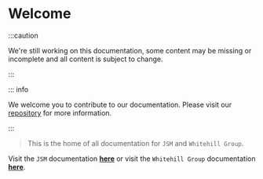 # Welcome

:::caution

We're still working on this documentation, some content may be missing or incomplete and all content is subject to change.

:::

::: info

We welcome you to contribute to our documentation. Please visit our [repository](https://www.github.com/JSMGroup/docs) for more information.

:::

> This is the home of all documentation for `JSM` and `Whitehill Group`.

Visit the `JSM` documentation [**here**](/docs/jsm) or visit the `Whitehill Group` documentation [**here**](/docs/whitehill).
